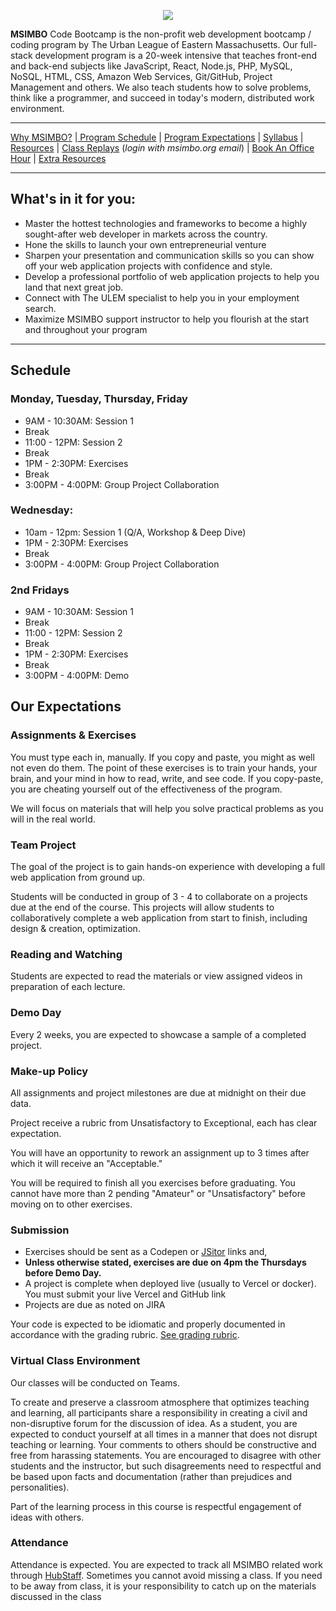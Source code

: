 <p align="center">
  <img src="https://i.imgur.com/R5S3FM1.gif">
</p>

__MSIMBO__ Code Bootcamp is the non-profit web development bootcamp / coding program by The Urban League of Eastern Massachusetts. Our full-stack development program is a 20-week intensive that teaches front-end and back-end subjects like JavaScript, React, Node.js, PHP, MySQL, NoSQL, HTML, CSS, Amazon Web Services, Git/GitHub, Project Management and others. We also teach students how to solve problems, think like a programmer, and succeed in today's modern, distributed work environment.

----


[Why MSIMBO?](#why-msimbo) |[ Program Schedule](#schedule) | [Program Expectations](#expectations) | [Syllabus](Syllabus.md) | [Resources](/resources) | [Class Replays](https://web.microsoftstream.com/) (_login with msimbo.org email_) | [Book An Office Hour](https://api.zoom.ai/go/msimbohour) | [Extra Resources](resources/Extras.md)


----

## <a name="why-msimbo">What's in it for you:</a>
- Master the hottest technologies and frameworks to become a highly sought-after web developer in markets across the country.
- Hone the skills to launch your own entrepreneurial venture
- Sharpen your presentation and communication skills so you can show off your web application projects with confidence and style.
- Develop a professional portfolio of web application projects to help you land that next great job.
- Connect with The ULEM specialist to help you in your employment search.
- Maximize MSIMBO support instructor to help you flourish at the start and throughout your program

----

## <a name="schedule">Schedule</a>
### Monday, Tuesday, Thursday, Friday
 - 9AM - 10:30AM: Session 1 
 - Break
 - 11:00 - 12PM: Session 2 
 - Break
 - 1PM - 2:30PM: Exercises
 - Break
 - 3:00PM - 4:00PM: Group Project Collaboration

### Wednesday: 
- 10am - 12pm: Session 1 (Q/A, Workshop & Deep Dive)
- 1PM - 2:30PM: Exercises
- Break
- 3:00PM - 4:00PM: Group Project Collaboration

### 2nd Fridays
- 9AM - 10:30AM: Session 1 
- Break
- 11:00 - 12PM: Session 2 
- Break
- 1PM - 2:30PM: Exercises
- Break
- 3:00PM - 4:00PM: Demo

## <a name="expectations">Our Expectations</a>
### Assignments & Exercises
You must type each in, manually. If you copy and paste, you might as well not even do them. The point of these exercises is to train your hands, your brain, and your mind in how to read, write, and see code. If you copy-paste, you are cheating yourself out of the effectiveness of the program.

We will focus on materials that will help you solve practical problems as you will in the real world.

### Team Project
The goal of the project is to gain hands-on experience with developing a full web application from ground up.

Students will be conducted in group of 3 - 4 to collaborate on a projects due at the end of the course. This projects will allow students to collaboratively complete a web application from start to finish, including design & creation, optimization.
 
### Reading and Watching
Students are expected to read the materials or view assigned videos in preparation of each lecture.

### Demo Day
Every 2 weeks, you are expected to showcase a sample of a completed project.

### Make-up Policy
All assignments and project milestones are due at midnight on their due data. 

Project receive a rubric from Unsatisfactory to Exceptional, each has clear expectation.

You will have an opportunity to rework an assignment up to 3 times after which it will receive an "Acceptable." 

You will be required to finish all you exercises before graduating. You cannot have more than 2 pending "Amateur" or "Unsatisfactory" before moving on to other exercises.

### Submission
- Exercises should be sent as a Codepen or [JSitor](https://jsitor.com/) links and,
- **Unless otherwise stated, exercises are due on 4pm the Thursdays before Demo Day.**
- A project is complete when deployed live (usually to Vercel or docker). You must submit your live Vercel and GitHub link
- Projects are due as noted on JIRA

Your code is expected to be idiomatic and properly documented in accordance with the grading rubric. [See grading rubric](GradingRubric.md).

### Virtual Class Environment
Our classes will be conducted on Teams.

To create and preserve a classroom atmosphere that optimizes teaching and learning, all participants share a responsibility in creating a civil and non-disruptive forum for the discussion of idea. As a student, you are expected to conduct yourself at all times in a manner that does not disrupt teaching or learning. Your comments to others should be constructive and free from harassing statements. You are encouraged to disagree with other students and the instructor, but such disagreements need to respectful and be based upon facts and documentation (rather than prejudices and personalities).

Part of the learning process in this course is respectful engagement of ideas with others.

### Attendance
Attendance is expected. You are expected to track all MSIMBO related work through [HubStaff](https://app.hubstaff.com/dashboard/291174/team). Sometimes you cannot avoid missing a class. If you need to be away from class, it is your responsibility to catch up on the materials discussed in the class

[1]:	https://api.zoom.ai/go/msimbohour
